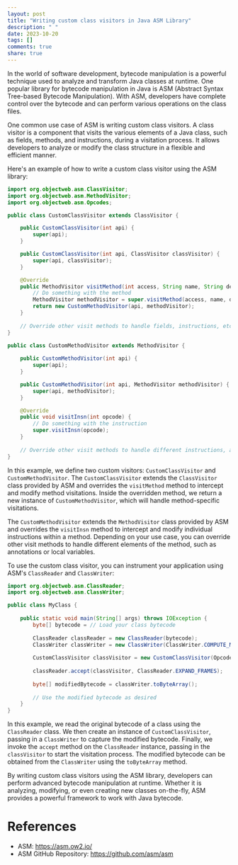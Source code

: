 ```yaml
---
layout: post
title: "Writing custom class visitors in Java ASM Library"
description: " "
date: 2023-10-20
tags: []
comments: true
share: true
---
```


In the world of software development, bytecode manipulation is a powerful technique used to analyze and transform Java classes at runtime. One popular library for bytecode manipulation in Java is ASM (Abstract Syntax Tree-based Bytecode Manipulation). With ASM, developers have complete control over the bytecode and can perform various operations on the class files.

One common use case of ASM is writing custom class visitors. A class visitor is a component that visits the various elements of a Java class, such as fields, methods, and instructions, during a visitation process. It allows developers to analyze or modify the class structure in a flexible and efficient manner.

Here's an example of how to write a custom class visitor using the ASM library:

```java
import org.objectweb.asm.ClassVisitor;
import org.objectweb.asm.MethodVisitor;
import org.objectweb.asm.Opcodes;

public class CustomClassVisitor extends ClassVisitor {

    public CustomClassVisitor(int api) {
        super(api);
    }

    public CustomClassVisitor(int api, ClassVisitor classVisitor) {
        super(api, classVisitor);
    }

    @Override
    public MethodVisitor visitMethod(int access, String name, String descriptor, String signature, String[] exceptions) {
        // Do something with the method
        MethodVisitor methodVisitor = super.visitMethod(access, name, descriptor, signature, exceptions);
        return new CustomMethodVisitor(api, methodVisitor);
    }
    
    // Override other visit methods to handle fields, instructions, etc.
}

public class CustomMethodVisitor extends MethodVisitor {
  
    public CustomMethodVisitor(int api) {
        super(api);
    }

    public CustomMethodVisitor(int api, MethodVisitor methodVisitor) {
        super(api, methodVisitor);
    }

    @Override
    public void visitInsn(int opcode) {
        // Do something with the instruction
        super.visitInsn(opcode);
    }
    
    // Override other visit methods to handle different instructions, annotations, etc.
}
```

In this example, we define two custom visitors: `CustomClassVisitor` and `CustomMethodVisitor`. The `CustomClassVisitor` extends the `ClassVisitor` class provided by ASM and overrides the `visitMethod` method to intercept and modify method visitations. Inside the overridden method, we return a new instance of `CustomMethodVisitor`, which will handle method-specific visitations.

The `CustomMethodVisitor` extends the `MethodVisitor` class provided by ASM and overrides the `visitInsn` method to intercept and modify individual instructions within a method. Depending on your use case, you can override other visit methods to handle different elements of the method, such as annotations or local variables.

To use the custom class visitor, you can instrument your application using ASM's `ClassReader` and `ClassWriter`:

```java
import org.objectweb.asm.ClassReader;
import org.objectweb.asm.ClassWriter;

public class MyClass {
  
    public static void main(String[] args) throws IOException {
        byte[] bytecode = // Load your class bytecode
        
        ClassReader classReader = new ClassReader(bytecode);
        ClassWriter classWriter = new ClassWriter(ClassWriter.COMPUTE_MAXS | ClassWriter.COMPUTE_FRAMES);
        
        CustomClassVisitor classVisitor = new CustomClassVisitor(Opcodes.ASM9, classWriter);
        
        classReader.accept(classVisitor, ClassReader.EXPAND_FRAMES);
        
        byte[] modifiedBytecode = classWriter.toByteArray();
        
        // Use the modified bytecode as desired
    }
}
```

In this example, we read the original bytecode of a class using the `ClassReader` class. We then create an instance of `CustomClassVisitor`, passing in a `ClassWriter` to capture the modified bytecode. Finally, we invoke the `accept` method on the `ClassReader` instance, passing in the `classVisitor` to start the visitation process. The modified bytecode can be obtained from the `ClassWriter` using the `toByteArray` method.

By writing custom class visitors using the ASM library, developers can perform advanced bytecode manipulation at runtime. Whether it is analyzing, modifying, or even creating new classes on-the-fly, ASM provides a powerful framework to work with Java bytecode.

# References
- ASM: https://asm.ow2.io/
- ASM GitHub Repository: https://github.com/asm/asm